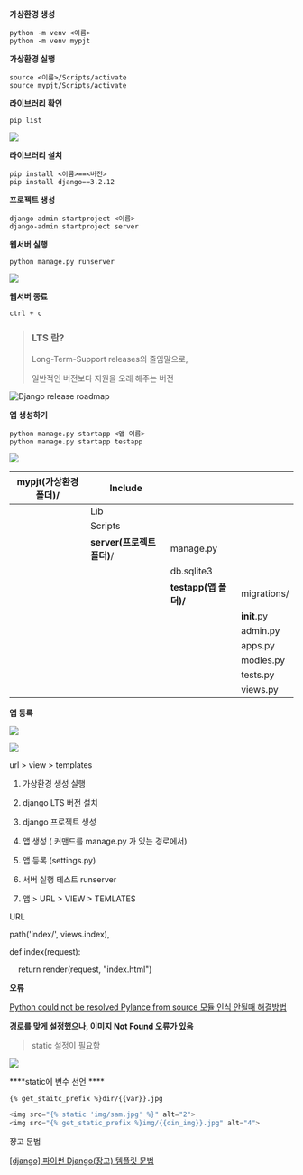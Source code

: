 **가상환경 생성**

```
python -m venv <이름>
python -m venv mypjt
```

**가상환경 실행**

```
source <이름>/Scripts/activate
source mypjt/Scripts/activate
```

**라이브러리 확인**

```
pip list
```

![](C:\Users\Wook\AppData\Roaming\marktext\images\2022-09-21-13-52-53-image.png)

**라이브러리 설치**

```
pip install <이름>==<버전>
pip install django==3.2.12
```

**프로젝트 생성**

```
django-admin startproject <이름>
django-admin startproject server
```

**웹서버 실행**

```
python manage.py runserver
```

![](C:\Users\Wook\AppData\Roaming\marktext\images\2022-09-21-14-01-00-image.png)

**웹서버 종료**

```
ctrl + c
```

> ### LTS 란?
> 
> Long-Term-Support releases의 줄임말으로,
> 
> 일반적인 버전보다 지원을 오래 해주는 버전

![Django release roadmap](https://static.djangoproject.com/img/release-roadmap.4cf783b31fbe.png)

**앱 생성하기**

```
python manage.py startapp <앱 이름>
python manage.py startapp testapp
```

![](C:\Users\Wook\AppData\Roaming\marktext\images\2022-09-21-14-18-21-image.png)

| mypjt(가상환경 폴더)/ | Include              |                    |             |
| --------------- | -------------------- | ------------------ | ----------- |
|                 | Lib                  |                    |             |
|                 | Scripts              |                    |             |
|                 | **server(프로젝트 폴더)**/ | manage.py          |             |
|                 |                      | db.sqlite3         |             |
|                 |                      | **testapp(앱 폴더)/** | migrations/ |
|                 |                      |                    | __init__.py |
|                 |                      |                    | admin.py    |
|                 |                      |                    | apps.py     |
|                 |                      |                    | modles.py   |
|                 |                      |                    | tests.py    |
|                 |                      |                    | views.py    |

**앱 등록**

![](C:\Users\Wook\AppData\Roaming\marktext\images\2022-09-22-13-54-36-image.png)

![](C:\Users\Wook\AppData\Roaming\marktext\images\2022-09-22-13-54-46-image.png)

url > view > templates

1. 가상환경 생성 실행

2.  django LTS 버전 설치

3. django 프로젝트 생성

4. 앱 생성 ( 커맨드를 manage.py 가 있는 경로에서)

5. 앱 등록 (settings.py)

6. 서버 실행 테스트  runserver

7. 앱 >  URL >  VIEW  > TEMLATES

URL

path('index/', views.index),

def index(request):

    return render(request, "index.html")



**오류**

[Python could not be resolved Pylance from source 모듈 인식 안될때 해결방법](https://incomeplus.tistory.com/187)



**경로를 맞게 설정했으나, 이미지 Not Found 오류가 있음**

> static 설정이 필요함

![](C:\Users\Wook\AppData\Roaming\marktext\images\2022-09-22-15-01-24-image.png)



****static에 변수 선언   ****

`{% get_staitc_prefix %}dir/{{var}}.jpg`

```python
<img src="{% static 'img/sam.jpg' %}" alt="2">
<img src="{% get_static_prefix %}img/{{din_img}}.jpg" alt="4">
```

쟝고 문법

[[django] 파이썬 Django(장고) 템플릿 문법](https://goodthings4me.tistory.com/92)


